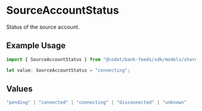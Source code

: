# SourceAccountStatus

Status of the source account.

## Example Usage

```typescript
import { SourceAccountStatus } from "@codat/bank-feeds/sdk/models/shared";

let value: SourceAccountStatus = "connecting";
```

## Values

```typescript
"pending" | "connected" | "connecting" | "disconnected" | "unknown"
```